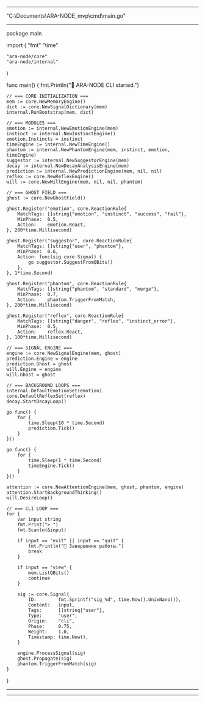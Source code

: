 
---

"C:\Documents\ARA-NODE_mvp\cmd\main.go"

---

package main

import (
	"fmt"
	"time"

	"ara-node/core"
	"ara-node/internal"
)

func main() {
	fmt.Println("🧠 ARA-NODE CLI started.")

	// === CORE INITIALIZATION ===
	mem := core.NewMemoryEngine()
	dict := core.NewSignalDictionary(mem)
	internal.RunBootstrap(mem, dict)

	// === MODULES ===
	emotion := internal.NewEmotionEngine(mem)
	instinct := internal.NewInstinctEngine()
	emotion.Instincts = instinct
	timeEngine := internal.NewTimeEngine()
	phantom := internal.NewPhantomEngine(mem, instinct, emotion, timeEngine)
	suggestor := internal.NewSuggestorEngine(mem)
	decay := internal.NewDecayAnalysisEngine(mem)
	prediction := internal.NewPredictionEngine(mem, nil, nil)
	reflex := core.NewReflexEngine()
	will := core.NewWillEngine(mem, nil, nil, phantom)

	// === GHOST FIELD ===
	ghost := core.NewGhostField()

	ghost.Register("emotion", core.ReactionRule{
		MatchTags: []string{"emotion", "instinct", "success", "fail"},
		MinPhase:  0.5,
		Action:    emotion.React,
	}, 200*time.Millisecond)

	ghost.Register("suggestor", core.ReactionRule{
		MatchTags: []string{"user", "phantom"},
		MinPhase:  0.6,
		Action: func(sig core.Signal) {
			go suggestor.SuggestFromQBits()
		},
	}, 1*time.Second)

	ghost.Register("phantom", core.ReactionRule{
		MatchTags: []string{"phantom", "standard", "merge"},
		MinPhase:  0.7,
		Action:    phantom.TriggerFromMatch,
	}, 200*time.Millisecond)

	ghost.Register("reflex", core.ReactionRule{
		MatchTags: []string{"danger", "reflex", "instinct_error"},
		MinPhase:  0.5,
		Action:    reflex.React,
	}, 100*time.Millisecond)

	// === SIGNAL ENGINE ===
	engine := core.NewSignalEngine(mem, ghost)
	prediction.Engine = engine
	prediction.Ghost = ghost
	will.Engine = engine
	will.Ghost = ghost

	// === BACKGROUND LOOPS ===
	internal.DefaultEmotionSet(emotion)
	core.DefaultReflexSet(reflex)
	decay.StartDecayLoop()

	go func() {
		for {
			time.Sleep(10 * time.Second)
			prediction.Tick()
		}
	}()

	go func() {
		for {
			time.Sleep(1 * time.Second)
			timeEngine.Tick()
		}
	}()

	attention := core.NewAttentionEngine(mem, ghost, phantom, engine)
	attention.StartBackgroundThinking()
	will.DesireLoop()

	// === CLI LOOP ===
	for {
		var input string
		fmt.Print("> ")
		fmt.Scanln(&input)

		if input == "exit" || input == "quit" {
			fmt.Println("👋 Завершение работы.")
			break
		}

		if input == "view" {
			mem.ListQBits()
			continue
		}

		sig := core.Signal{
			ID:        fmt.Sprintf("sig_%d", time.Now().UnixNano()),
			Content:   input,
			Tags:      []string{"user"},
			Type:      "user",
			Origin:    "cli",
			Phase:     0.75,
			Weight:    1.0,
			Timestamp: time.Now(),
		}

		engine.ProcessSignal(sig)
		ghost.Propagate(sig)
		phantom.TriggerFromMatch(sig)
	}
}

---

---